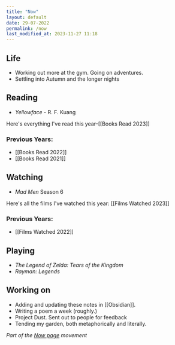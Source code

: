 ```yaml
---
title: "Now"
layout: default
date: 29-07-2022
permalink: /now
last_modified_at: 2023-11-27 11:18
---
```


## Life

- Working out more at the gym. Going on adventures. 
- Settling into Autumn and the longer nights

## Reading

- *Yellowface* - R. F. Kuang

Here's everything I've read this year-[[Books Read 2023]]

### Previous Years:

- [[Books Read 2022]]  
- [[Books Read 2021]] 

## Watching

- *Mad Men* Season 6

Here's all the films I've watched this year: [[Films Watched 2023]]

### Previous Years:

- [[Films Watched 2022]]

## Playing

- *The Legend of Zelda: Tears of the Kingdom*
-  *Rayman: Legends*

## Working on

-   Adding and updating these notes in [[Obsidian]].
-   Writing a poem a week (roughly.)
- Project Dust. Sent out to people for feedback
-   Tending my garden, both metaphorically and literally. 

*Part of the <a href="https://nownownow.com/about" >Now page</a> movement*

